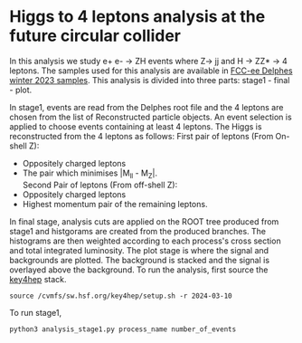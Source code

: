 # Higgs to 4 leptons analysis at the future circular collider
 In this analysis we study e+ e- -> ZH events where Z-> jj and H -> ZZ* -> 4 leptons. The samples used for this analysis are available 
in [FCC-ee Delphes winter 2023 samples](https://fcc-physics-events.web.cern.ch/fcc-ee/delphes/winter2023/idea/).
This analysis is divided into three parts: stage1 - final - plot.

In stage1, events are read from the Delphes root file and the 4 leptons are chosen from the list of Reconstructed particle objects.
An event selection is applied to choose events containing at least 4 leptons.
The Higgs is reconstructed from the 4 leptons as follows:
First pair of leptons (From On-shell Z)​:
- Oppositely charged leptons
- The pair which minimises |M<sub>ll</sub> - M<sub>Z</sub>|​.<br>
Second Pair of leptons (From off-shell Z)​:
- Oppositely charged leptons​
- Highest momentum pair of the remaining leptons​.<br>

In final stage, analysis cuts are applied on the ROOT tree produced from stage1 and histgorams are created from the produced branches. 
The histograms are then weighted according to each process's cross section and total integrated luminosity.
The plot stage is where the signal and backgrounds are plotted. The background is stacked and the signal is overlayed above the background.
To run the analysis, first source the [key4hep](https://github.com/key4hep/) stack.
```
source /cvmfs/sw.hsf.org/key4hep/setup.sh -r 2024-03-10
```
To run stage1, 
```
python3 analysis_stage1.py process_name number_of_events
``` 
